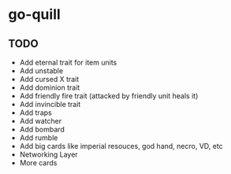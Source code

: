 # go-quill

## TODO
- Add eternal trait for item units
- Add unstable
- Add cursed X trait
- Add dominion trait
- Add friendly fire trait (attacked by friendly unit heals it)
- Add invincible trait
- Add traps
- Add watcher
- Add bombard
- Add rumble
- Add big cards like imperial resouces, god hand, necro, VD, etc
- Networking Layer
- More cards
